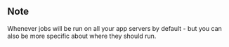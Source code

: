 <!-- usedin: [ _rails/Tutorials/2013-01-20-whenever-v1.md] -->


## Note

Whenever jobs will be run on all your app servers by default - but you can also be more specific about where they should run.